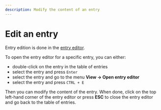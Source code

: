 ```yaml
---
description: Modify the content of an entry
---
```


# Edit an entry

Entry edition is done in the [entry editor](../advanced/entryeditor/).

To open the entry editor for a specific entry, you can either:

* double-click on the entry in the table of entries
* select the entry and press `Enter`
* select the entry and go to the menu **View → Open entry editor**
* select the entry and press `CTRL + E`

Then you can modify the content of the entry. When done, click on the top left-hand corner of the entry editor or press **ESC** to close the entry editor and go back to the table of entries.

